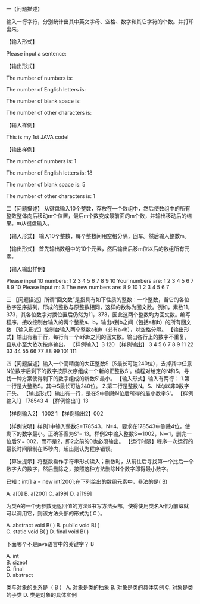 一【问题描述】

输入一行字符，分别统计出其中英文字母、空格、数字和其它字符的个数。并打印出来。



【输入形式】

Please input a sentence:


【输出形式】

The number of numbers is:

The number of English letters is: 

The number of blank space is: 

The number of other characters is: 



【输入样例】 

This is my 1st JAVA code!



【输出样例】





The number of numbers is: 1

The number of English letters is: 18

The number of blank space is: 5

The number of other characters is: 1 

二【问题描述】
从键盘输入10个整数，存放在一个数组中，然后使数组中的所有整数整体向后移动m个位置，最后m个数变成最前面的m个数，并输出移动后的结果。m从键盘输入。


【输入形式】
输入10个整数，每个整数间用空格分隔，回车。然后输入整数m。


【输出形式】
首先输出数组中的10个元素，然后输出后移m位以后的数组所有元素。


【输入输出样例】 

Please input 10 numbers:
1 2 3 4 5 6 7 8 9 10
Your numbers are:
1 2 3 4 5 6 7 8 9 10 
Please input m:
3
The new numbers are:
8 9 10 1 2 3 4 5 6 7 

三 【问题描述】所谓“回文数”是指具有如下性质的整数：一个整数，当它的各位数字逆序排列，形成的整数与原整数相同，这样的数称为回文数。例如，素数11，373，其各位数字对换位置后仍然为11，373，因此这两个整数均为回文数。编写程序，接收控制台输入的两个整数a、b，输出a到b之间（包括a和b）的所有回文数
【输入形式】控制台输入两个整数a和b（必有a<b），以空格分隔。
【输出形式】输出有若干行，每行有一个a和b之间的回文数。输出各行上的数字不重复，且从小至大依次按序输出。
【样例输入】3 120
【样例输出】
3
4
5
6
7
8
9
11
22
33
44
55
66
77
88
99
101
111

四【问题描述】输入一个高精度的大正整数S（S最长可达240位），去掉其中任意N位数字后剩下的数字按原次序组成一个新的正整数S'。编程对给定的N和S，寻找一种方案使得剩下的数字组成的新数S'最小。
【输入形式】输入有两行：
1.第一行是大整数S。其中S最长可达240位。 
2.第二行是整数N。S、N均以非0数字开头。
【输出形式】输出有一行，是在S中删除N位后所得的最小数字S'。
【样例输入1】
178543
4
【样例输出1】13

【样例输入2】
1002
1
【样例输出2】002

【样例说明】样例1中输入整数S=178543，N=4，要求在178543中删除4位，使剩下的数字最小。正确答案为S'= 13。样例2中输入整数S＝1002，N＝1，删完一位后S'= 002，而不是2，即2之前的0也必须输出。
【运行时限】程序一次运行的最长时间限制在15秒内，超出则认为程序错误。

【算法提示】将整数看作字符串形式读入；删数时，从前往后寻找第一个比后一个数字大的数字，然后删除之，按照这种方法删除N个数字即得最小数字。





已知：int[] a = new int[200];在下列给出的数组元素中，非法的是(  B)

A. a[0]
		B. a[200]
		C. a[99]
		D. a[199]

为类A的一个无参数无返回值的方法B书写方法头部，使得使用类名A作为前缀就可以调用它，则该方法头部的形式为(  C  )。

A. abstract void B( )
B. public void B( )   
C. static void B( )
D. final void B( )  

下面哪个不是java语言中的关键字？ B

A. int  
B. sizeof  
C. final  
D. abstract

类与对象的关系是（ B ）
A. 对象是类的抽象
B. 对象是类的具体实例
C. 对象是类的子类
D. 类是对象的具体实例

